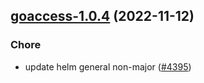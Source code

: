 

## [goaccess-1.0.4](https://github.com/truecharts/charts/compare/goaccess-1.0.3...goaccess-1.0.4) (2022-11-12)

### Chore

- update helm general non-major ([#4395](https://github.com/truecharts/charts/issues/4395))
  
  